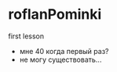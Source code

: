 # roflanPominki
first lesson
<ul>
  <li>мне 40 когда первый раз? </li>
  <li>не могу существовать... </li>
  </ul>
